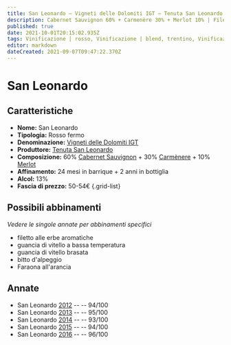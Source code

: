 ```yaml
---
title: San Leonardo – Vigneti delle Dolomiti IGT – Tenuta San Leonardo – Trentino (IT) – 50-54€ – 2★-5★
description: Cabernet Sauvignon 60% + Carmenère 30% + Merlot 10% | Filetto alle erbe aromatiche – Guancia di vitello a bassa temperatura/brasata – Bitto d'alpeggio – Faraona all'arancia
published: true
date: 2021-10-01T20:15:02.935Z
tags: Vinificazione | rosso, Vinificazione | blend, trentino, Vinificazione | fermo, Valutazioni | 5 stelle, Vitigni | Cabernet Sauvignon, merlot, carmenère, filetto alle erbe aromatiche, Alimento | vitello, Alimento-dettagli | guancia, Cottura | brasato, Cottura | a bassa temperatura, bitto d'alpeggio, Prezzi | 50-54€, Faraona all'arancia
editor: markdown
dateCreated: 2021-09-07T09:47:22.370Z
---
```


# San Leonardo

## Caratteristiche
- **Nome:** San Leonardo 
- **Tipologia:** Rosso fermo
- **Denominazione:** [Vigneti delle Dolomiti IGT](/denominazioni/Italia/Trentino/IGT/Vigneti-delle-Dolomiti)
- **Produttore:** [Tenuta San Leonardo](/produttori/Italia/Trentino/Tenuta-San-Leonardo) 
- **Composizione:** 60% [Cabernet Sauvignon](/vitigni/Francia/bacca-bianca/cabernet-sauvignon) + 30% [Carmènere](/vitigni/Francia/bacca-nera/carmenere.md) + 10% [Merlot](/vitigni/Francia/bacca-nera/merlot)
- **Affinamento:** 24 mesi in barrique + 2 anni in bottiglia 
- **Alcol:** 13%
- **Fascia di prezzo:** 50-54€
{.grid-list}


## Possibili abbinamenti
*Vedere le singole annate per abbinamenti specifici*

- filetto alle erbe aromatiche
- guancia di vitello a bassa temperatura
- guancia di vitello brasata
- bitto d'alpeggio
- Faraona all'arancia

## Annate
- San Leonardo [2012](vini/Italia/Trentino/Tenuta-San-Leonardo/San-Leonardo/2012) -- <span class="star-5"></span> -- 94/100
- San Leonardo [2013](vini/Italia/Trentino/Tenuta-San-Leonardo/San-Leonardo/2013) -- <span class="star-5"></span> -- 95/100
- San Leonardo [2014](vini/Italia/Trentino/Tenuta-San-Leonardo/San-Leonardo/2014) -- <span class="star-5"></span> -- 93/100
- San Leonardo [2015](vini/Italia/Trentino/Tenuta-San-Leonardo/San-Leonardo/2015) -- <span class="star-5"></span> -- 94/100
- San Leonardo [2016](vini/Italia/Trentino/Tenuta-San-Leonardo/San-Leonardo/2016) -- <span class="star-5"></span> -- 96/100


